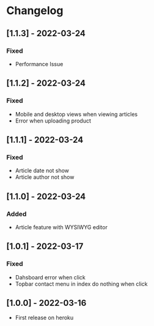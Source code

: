 # Changelog

## [1.1.3] - 2022-03-24

### Fixed

- Performance Issue

## [1.1.2] - 2022-03-24

### Fixed

- Mobile and desktop views when viewing articles
- Error when uploading product

## [1.1.1] - 2022-03-24

### Fixed

- Article date not show
- Article author not show

## [1.1.0] - 2022-03-24

### Added

- Article feature with WYSIWYG editor

## [1.0.1] - 2022-03-17

### Fixed

- Dahsboard error when click
- Topbar contact menu in index do nothing when click

## [1.0.0] - 2022-03-16

- First release on heroku